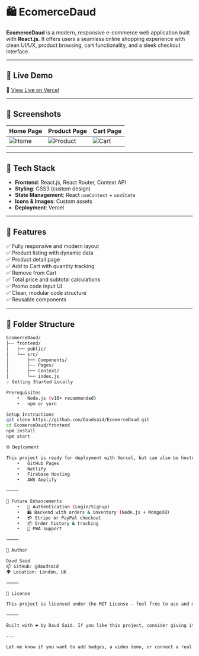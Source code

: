 # 🛍️ EcomerceDaud

**EcomerceDaud** is a modern, responsive e-commerce web application built with **React.js**. It offers users a seamless online shopping experience with clean UI/UX, product browsing, cart functionality, and a sleek checkout interface.

---

## 🚀 Live Demo

🔗 [View Live on Vercel]([https://ecomercedaud.vercel.app](https://ecomerce-daud-z9gs.vercel.app/))

---

## 📸 Screenshots

| Home Page                         | Product Page                        | Cart Page                         |
|----------------------------------|-------------------------------------|-----------------------------------|
| ![Home](./frontend/public/screenshots/home.png) | ![Product](./frontend/public/screenshots/product.png) | ![Cart](./frontend/public/screenshots/cart.png) |

---

## 🧰 Tech Stack

- **Frontend**: React.js, React Router, Context API
- **Styling**: CSS3 (custom design)
- **State Management**: React `useContext` + `useState`
- **Icons & Images**: Custom assets
- **Deployment**: Vercel

---

## 🛒 Features

✅ Fully responsive and modern layout  
✅ Product listing with dynamic data  
✅ Product detail page  
✅ Add to Cart with quantity tracking  
✅ Remove from Cart  
✅ Total price and subtotal calculations  
✅ Promo code input UI  
✅ Clean, modular code structure  
✅ Reusable components  

---

## 📂 Folder Structure

```bash
EcomerceDaud/
├── frontend/
│   ├── public/
│   └── src/
│       ├── Components/
│       ├── Pages/
│       ├── Context/
│       └── index.js
💡 Getting Started Locally

Prerequisites
	•	Node.js (v16+ recommended)
	•	npm or yarn

Setup Instructions
git clone https://github.com/Daudsaid/EcomerceDaud.git
cd EcomerceDaud/frontend
npm install
npm start

🌐 Deployment

This project is ready for deployment with Vercel, but can also be hosted on:
	•	GitHub Pages
	•	Netlify
	•	Firebase Hosting
	•	AWS Amplify

⸻

🧠 Future Enhancements
	•	🔐 Authentication (Login/Signup)
	•	🛍️ Backend with orders & inventory (Node.js + MongoDB)
	•	💳 Stripe or PayPal checkout
	•	📦 Order history & tracking
	•	📱 PWA support

⸻

🙌 Author

Daud Said
📫 GitHub: @daudsaid
🌍 Location: London, UK

⸻

📝 License

This project is licensed under the MIT License – feel free to use and modify.

⸻

Built with ❤️ by Daud Said. If you like this project, consider giving it a ⭐ on GitHub!

---

Let me know if you want to add badges, a video demo, or connect a real backend!


